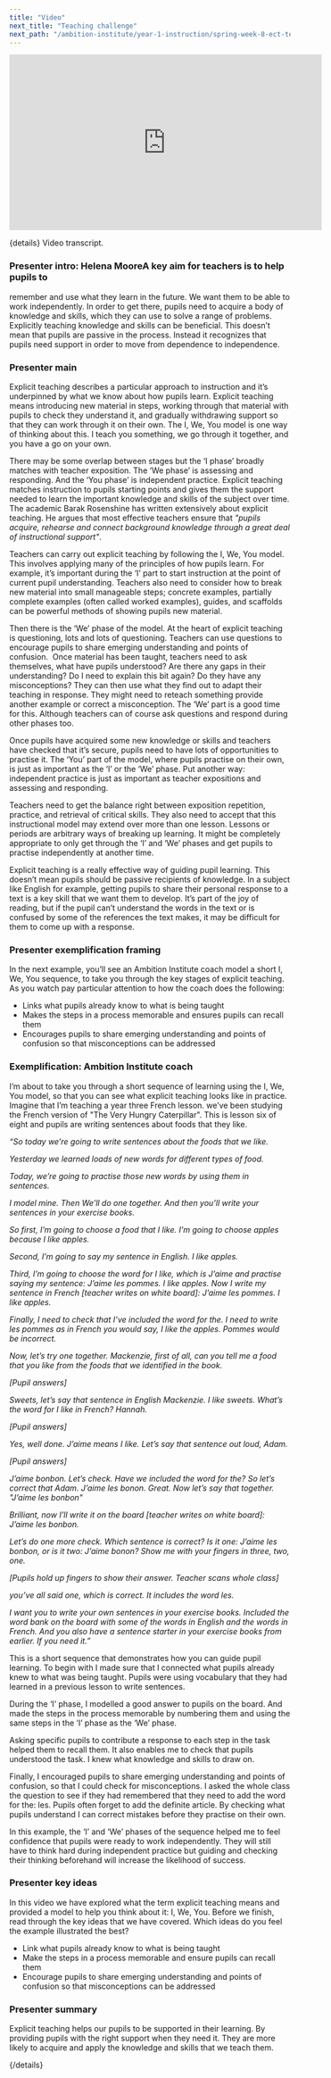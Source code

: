```yaml
---
title: "Video"
next_title: "Teaching challenge"
next_path: "/ambition-institute/year-1-instruction/spring-week-8-ect-teaching-challenge"
---
```


<iframe width="560" height="315" src="https://www.youtube.com/embed/KfSoBDnvhso" title="Spring Week 8 ECT Video - YouTube" frameborder="0" allow="accelerometer; autoplay; clipboard-write; encrypted-media; gyroscope; picture-in-picture; web-share" allowfullscreen></iframe>

{details}
Video transcript.

### Presenter intro: Helena MooreA key aim for teachers is to help pupils to

remember and use what they learn in the future. We want them to be able to work independently.
In order to get there, pupils need to acquire a body of knowledge and skills, which
they can use to solve a range of problems. Explicitly teaching knowledge and skills
can be beneficial. This doesn’t mean that pupils are passive in the process. Instead
it recognizes that pupils need support in order to move from dependence to independence.

### Presenter main

Explicit teaching describes a particular approach to instruction and it’s underpinned
by what we know about how pupils learn. Explicit teaching means introducing new material
in steps, working through that material with pupils to check they understand it,
and gradually withdrawing support so that they can work through it on their own.
The I, We, You model is one way of thinking about this. I teach you something, we
go through it together, and you have a go on your own.

There may be some overlap between stages but the ‘I phase’ broadly matches with teacher exposition. The ‘We phase’ is assessing and responding. And the ‘You phase’ is independent practice. Explicit teaching matches instruction to pupils starting points and gives them the support needed to learn the important knowledge and skills of the subject over time. The academic Barak Rosenshine has written extensively about explicit teaching. He argues that most effective teachers ensure that _"pupils acquire, rehearse and connect background knowledge through a great deal of instructional support"_.

Teachers can carry out explicit teaching by following the I, We, You model. This involves applying many of the principles of how pupils learn. For example, it’s important during the ‘I’ part to start instruction at the point of current pupil understanding. Teachers also need to consider how to break new material into small manageable steps; concrete examples, partially complete examples (often called worked examples), guides, and scaffolds can be powerful methods of showing pupils new material.

Then there is the ‘We’ phase of the model. At the heart of explicit teaching is questioning, lots and lots of questioning. Teachers can use questions to encourage pupils to share emerging understanding and points of confusion.  Once material has been taught, teachers need to ask themselves, what have pupils understood? Are there any gaps in their understanding? Do I need to explain this bit again? Do they have any misconceptions? They can then use what they find out to adapt their teaching in response. They might need to reteach something provide another example or correct a misconception. The ‘We’ part is a good time for this. Although teachers can of course ask questions and respond during other phases too.

Once pupils have acquired some new knowledge or skills and teachers have checked that it’s secure, pupils need to have lots of opportunities to practise it. The ‘You’ part of the model, where pupils practise on their own, is just as important as the ‘I’ or the ‘We’ phase. Put another way: independent practice is just as important as teacher expositions and assessing and responding.

Teachers need to get the balance right between exposition repetition, practice, and retrieval of critical skills. They also need to accept that this instructional model may extend over more than one lesson. Lessons or periods are arbitrary ways of breaking up learning. It might be completely appropriate to only get through the ‘I’ and ‘We’ phases and get pupils to practise independently at another time.

Explicit teaching is a really effective way of guiding pupil learning. This doesn’t mean pupils should be passive recipients of knowledge. In a subject like English for example, getting pupils to share their personal response to a text is a key skill that we want them to develop. It’s part of the joy of reading, but if the pupil can’t understand the words in the text or is confused by some of the references the text makes, it may be difficult for them to come up with a response.

### Presenter exemplification framing

In the next example, you’ll see an Ambition Institute coach model a short I, We,
You sequence, to take you through the key stages of explicit teaching. As you watch
pay particular attention to how the coach does the following:

- Links what pupils already know to what is being taught
- Makes the steps in a process memorable and ensures pupils can recall them
- Encourages pupils to share emerging understanding and points of confusion so that misconceptions can be addressed

### Exemplification: Ambition Institute coach

I’m about to take you through a short sequence of learning using the I, We, You
model, so that you can see what explicit teaching looks like in practice.
Imagine that I’m teaching a year three French lesson. we’ve been studying the
French version of "The Very Hungry Caterpillar". This is lesson six of eight and
pupils are writing sentences about foods that they like.

_“So today we’re going to write sentences about the foods that we like._

_Yesterday we learned loads of new words for different types of food._

_Today, we’re going to practise those new words by using them in sentences._

_I model mine. Then We’ll do one together. And then you’ll write your sentences in your exercise books._

_So first, I’m going to choose a food that I like. I’m going to choose apples because I like apples._

_Second, I’m going to say my sentence in English. I like apples._

_Third, I’m going to choose the word for I like, which is J’aime and practise saying my sentence: J’aime les pommes. I like apples. Now I write my sentence in French [teacher writes on white board]: J’aime les pommes. I like apples._

_Finally, I need to check that I’ve included the word for the. I need to write les pommes as in French you would say, I like the apples. Pommes would be incorrect._

_Now, let’s try one together. Mackenzie, first of all, can you tell me a food that you like from the foods that we identified in the book._

_[Pupil answers]_

_Sweets, let’s say that sentence in English Mackenzie. I like sweets. What’s the word for I like in French? Hannah._

_[Pupil answers]_

_Yes, well done. J’aime means I like. Let’s say that sentence out loud, Adam._

_[Pupil answers]_

_J’aime bonbon. Let’s check. Have we included the word for the? So let’s correct that Adam. J’aime les bonon. Great. Now let’s say that together. "J’aime les bonbon"_

_Brilliant, now I’ll write it on the board [teacher writes on white board]: J’aime les bonbon._

_Let’s do one more check. Which sentence is correct? Is it one: J’aime les bonbon, or is it two: J’aime bonon? Show me with your fingers in three, two, one._

_[Pupils hold up fingers to show their answer. Teacher scans whole class]_

_you’ve all said one, which is correct. It includes the word les._

_I want you to write your own sentences in your exercise books. Included the word bank on the board with some of the words in English and the words in French. And you also have a sentence starter in your exercise books from earlier. If you need it.”_

This is a short sequence that demonstrates how you can guide pupil learning. To begin with I made sure that I connected what pupils already knew to what was being taught. Pupils were using vocabulary that they had learned in a previous lesson to write sentences.

During the ‘I’ phase, I modelled a good answer to pupils on the board. And made the steps in the process memorable by numbering them and using the same steps in the ‘I’ phase as the ‘We’ phase.

Asking specific pupils to contribute a response to each step in the task helped them to recall them. It also enables me to check that pupils understood the task. I knew what knowledge and skills to draw on.

Finally, I encouraged pupils to share emerging understanding and points of confusion, so that I could check for misconceptions. I asked the whole class the question to see if they had remembered that they need to add the word for the: les. Pupils often forget to add the definite article. By checking what pupils understand I can correct mistakes before they practise on their own.

In this example, the ‘I’ and ‘We’ phases of the sequence helped me to feel confidence that pupils were ready to work independently. They will still have to think hard during independent practice but guiding and checking their thinking beforehand will increase the likelihood of success.

### Presenter key ideas

In this video we have explored what the term explicit teaching means and provided
a model to help you think about it: I, We, You. Before we finish, read through the
key ideas that we have covered. Which ideas do you feel the example illustrated the
best?

- Link what pupils already know to what is being taught
- Make the steps in a process memorable and ensure pupils can recall them
- Encourage pupils to share emerging understanding and points of confusion so that misconceptions can be addressed

### Presenter summary

Explicit teaching helps our pupils to be supported in their learning. By
providing pupils with the right support when they need it. They are more likely
to acquire and apply the knowledge and skills that we teach them.

{/details}
